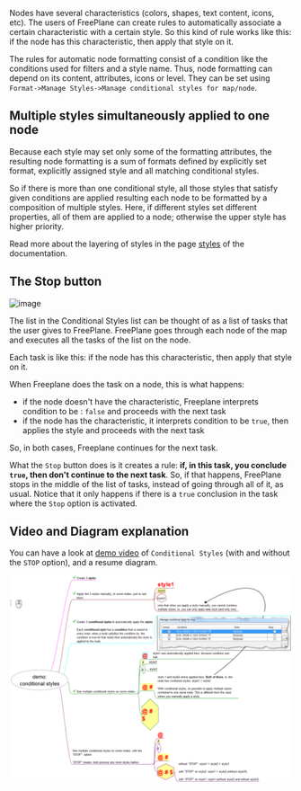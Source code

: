 <!-- toc -->

Nodes have several characteristics (colors, shapes, text content, icons, etc). The users of FreePlane can create rules to automatically associate a certain characteristic with a certain style. So this kind of rule works like this: if the node has this characteristic, then apply that style on it.

The rules for automatic node formatting consist of a condition like the conditions used for filters and a style name. Thus, node formatting can depend on its content, attributes, icons or level. They can be set using `Format->Manage Styles->Manage conditional styles for map/node`.

## Multiple styles simultaneously applied to one node

Because each style may set only some of the formatting attributes, the resulting node formatting is a sum of formats defined by explicitly set format, explicitly assigned style and all matching conditional styles.

So if there is more than one conditional style, all those styles that satisfy given conditions are applied resulting each node to be formatted by a composition of multiple styles. Here, if different styles set different properties, all of them are applied to a node; otherwise the upper style has higher priority.

Read more about the layering of styles in the page [styles](styles.md) of the documentation.

## The Stop button

![image](https://user-images.githubusercontent.com/77707706/183780916-60aec8de-d14d-4c50-8a80-163ec6cd9074.png)


The list in the Conditional Styles list can be thought of as a list of tasks that the user gives to FreePlane. FreePlane goes through each node of the map and executes all the tasks of the list on the node. 

Each task is like this: if the node has this characteristic, then apply that style on it.

When Freeplane does the task on a node, this is what happens: 

- if the node doesn't have the characteristic, Freeplane interprets condition to be : `false` and proceeds with the next task 
- if the node has the characteristic, it interprets condition to be `true`, then applies the style and proceeds with the next task

So, in both cases, Freeplane continues for the next task.

What the `Stop` button does is it creates a rule: **if, in this task, you conclude `true`, then don't continue to the next task**. So, if that happens, FreePlane stops in the middle of the list of tasks, instead of going through all of it, as usual. Notice that it only happens if there is a `true` conclusion in the task where the `Stop` option is activated.

## Video and Diagram explanation

You can have a look at [demo video](https://youtu.be/ayfifHlbyjc) of `Conditional Styles` (with and without the `STOP` option), and a resume diagram.


![FreeplaneConditionalStyle_161113_222746.png}}](../images/FreeplaneConditionalStyle_161113_222746.png ':size=200')

<!-- ({Category:Documentation}) -->
